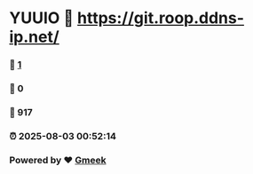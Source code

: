 # YUUIO :link: https://git.roop.ddns-ip.net/ 
### :page_facing_up: [1](https://git.roop.ddns-ip.net//tag.html) 
### :speech_balloon: 0 
### :hibiscus: 917 
### :alarm_clock: 2025-08-03 00:52:14 
### Powered by :heart: [Gmeek](https://github.com/Meekdai/Gmeek)

